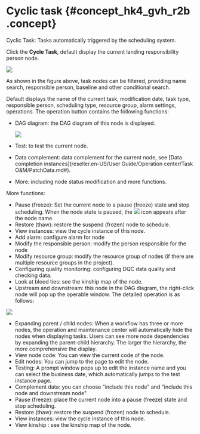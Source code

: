 # Cyclic task {#concept_hk4_gvh_r2b .concept}

Cyclic Task: Tasks automatically triggered by the scheduling system.

Click the **Cycle Task**, default display the current landing responsibility person node.

![](http://static-aliyun-doc.oss-cn-hangzhou.aliyuncs.com/assets/img/16357/15390797668766_en-US.jpg)

As shown in the figure above, task nodes can be filtered, providing name search, responsible person, baseline and other conditional search.

Default displays the name of the current task, modification date, task type, responsible person, scheduling type, resource group, alarm settings, operations. The operation button contains the following functions:

-   DAG diagram: the DAG diagram of this node is displayed.

    ![](http://static-aliyun-doc.oss-cn-hangzhou.aliyuncs.com/assets/img/16357/15390797678767_en-US.jpg)

-   Test: to test the current node.
-   Data complement: data complement for the current node, see [Data completion instances](reseller.en-US/User Guide/Operation center/Task O&M/PatchData.md#).
-   More: including node status modification and more functions.

More functions:

-   Pause \(freeze\): Set the current node to a pause \(freeze\) state and stop scheduling. When the node state is paused, the ![](http://static-aliyun-doc.oss-cn-hangzhou.aliyuncs.com/assets/img/16357/153907976711847_en-US.png) icon appears after the node name.
-   Restore \(thaw\): restore the suspend \(frozen\) node to schedule.
-   View instances: view the cycle instance of this node.
-   Add alarm: configure alarm for node
-   Modify the responsible person: modify the person responsible for the node
-   Modify resource group: modify the resource group of nodes \(if there are multiple resource groups in the project\).
-   Configuring quality monitoring: configuring DQC data quality and checking data.
-   Look at blood ties: see the kinship map of the node.
-   Upstream and downstream: this node in the DAG diagram, the right-click node will pop up the operable window. The detailed operation is as follows:


![](http://static-aliyun-doc.oss-cn-hangzhou.aliyuncs.com/assets/img/16357/15390797678768_en-US.jpg)

-   Expanding parent / child nodes: When a workflow has three or more nodes, the operation and maintenance center will automatically hide the nodes when displaying tasks. Users can see more node dependencies by expanding the parent-child hierarchy. The larger the hierarchy, the more comprehensive the display.
-   View node code: You can view the current code of the node.
-   Edit nodes: You can jump to the page to edit the node.
-   Testing: A prompt window pops up to edit the instance name and you can select the business date, which automatically jumps to the test instance page.
-   Complement data: you can choose "include this node" and "include this node and downstream node".
-   Pause \(freeze\): place the current node into a pause \(freeze\) state and stop scheduling.
-   Restore \(thaw\): restore the suspend \(frozen\) node to schedule.
-   View instances: view the cycle instance of this node.
-   View kinship : see the kinship map of the node.

